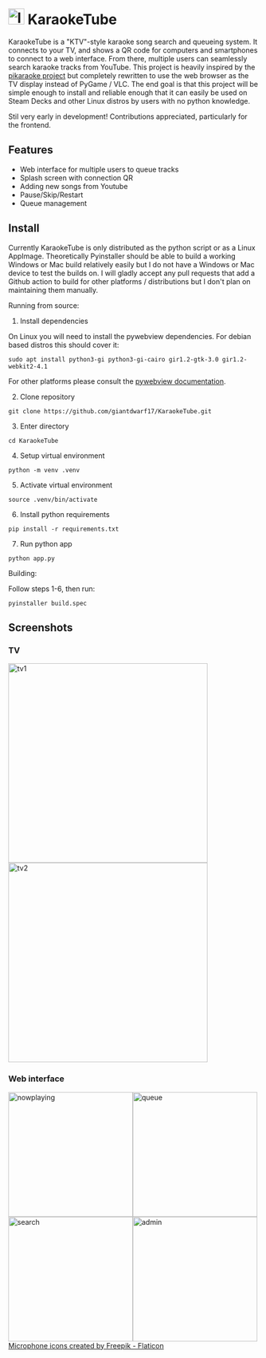 # <img width="32" alt="logo" src="https://github.com/giantdwarf17/KaraokeTube/blob/main/static/icons/logo.png"> KaraokeTube

KaraokeTube is a "KTV"-style karaoke song search and queueing system. It connects to your TV, and shows a QR code for computers and smartphones to connect to a web interface. From there, multiple users can seamlessly search karaoke tracks from YouTube. This project is heavily inspired by the [pikaraoke project](https://github.com/vicwomg/pikaraoke) but completely rewritten to use the web browser as the TV display instead of PyGame / VLC. The end goal is that this project will be simple enough to install and reliable enough that it can easily be used on Steam Decks and other Linux distros by users with no python knowledge.

Stil very early in development! Contributions appreciated, particularly for the frontend.

## Features

- Web interface for multiple users to queue tracks
- Splash screen with connection QR
- Adding new songs from Youtube
- Pause/Skip/Restart
- Queue management

## Install

Currently KaraokeTube is only distributed as the python script or as a Linux AppImage. Theoretically Pyinstaller should be able to build a working Windows or Mac build relatively easily but I do not have a Windows or Mac device to test the builds on. I will gladly accept any pull requests that add a Github action to build for other platforms / distributions but I don't plan on maintaining them manually.

Running from source:
1. Install dependencies

On Linux you will need to install the pywebview dependencies. For debian based distros this should cover it:
```
sudo apt install python3-gi python3-gi-cairo gir1.2-gtk-3.0 gir1.2-webkit2-4.1
```

For other platforms please consult the [pywebview documentation](https://pywebview.flowrl.com/guide/installation.html#dependencies).

2. Clone repository
```
git clone https://github.com/giantdwarf17/KaraokeTube.git
```

3. Enter directory
```
cd KaraokeTube
```

4. Setup virtual environment
```
python -m venv .venv
```

5. Activate virtual environment
```
source .venv/bin/activate
```

6. Install python requirements
```
pip install -r requirements.txt
```

7. Run python app
```
python app.py
```

Building:

Follow steps 1-6, then run:
```
pyinstaller build.spec
```

## Screenshots

### TV

<p float="left">

  <img width="400" alt="tv1" src="https://github.com/giantdwarf17/KaraokeTube/assets/1351017/009f6287-6610-4aff-afc5-e5b9f42a6148">
  <img width="400" alt="tv2" src="https://github.com/giantdwarf17/KaraokeTube/assets/1351017/aac68a30-edc6-4bc1-8764-df497eb6b3da">

### Web interface

<p float="left">
<img width="250" style="float:left" alt="nowplaying" src="https://github.com/giantdwarf17/KaraokeTube/assets/1351017/a1f0b2de-9ddd-4e83-8cbb-2e0ece32f259">
<img width="250" style="float:left" alt="queue" src="https://github.com/giantdwarf17/KaraokeTube/assets/1351017/764b2096-6d60-41b9-923c-3f83c433110a">
<img width="250" style="float:left" alt="search" src="https://github.com/giantdwarf17/KaraokeTube/assets/1351017/fcdbc19e-ec0f-4722-908a-cfc1b9bf4a04">
<img width="250" style="float:left" alt="admin" src="https://github.com/giantdwarf17/KaraokeTube/assets/1351017/304af1f6-085c-4386-9bcf-9fbbdfc838d0">

<a href="https://www.flaticon.com/free-icons/microphone" title="microphone icons">Microphone icons created by Freepik - Flaticon</a>

